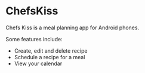 # ChefsKiss

Chefs Kiss is a meal planning app for Android phones. 

Some features include:
- Create, edit and delete recipe
- Schedule a recipe for a meal
- View your calendar
